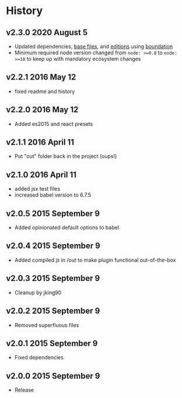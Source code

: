 # History

## v2.3.0 2020 August 5

-   Updated dependencies, [base files](https://github.com/bevry/base), and [editions](https://editions.bevry.me) using [boundation](https://github.com/bevry/boundation)
-   Minimum required node version changed from `node: >=0.8` to `node: >=10` to keep up with mandatory ecosystem changes

## v2.2.1 2016 May 12

-   fixed readme and history

## v2.2.0 2016 May 12

-   Added es2015 and react presets

## v2.1.1 2016 April 11

-   Put "out" folder back in the project (oups!)

## v2.1.0 2016 April 11

-   added jsx test files
-   increased babel version to 6.7.5

## v2.0.5 2015 September 9

-   Added opinionated default options to babel

## v2.0.4 2015 September 9

-   Added compiled js in /out to make plugin functional out-of-the-box

## v2.0.3 2015 September 9

-   Cleanup by jking90

## v2.0.2 2015 September 9

-   Removed superfluous files

## v2.0.1 2015 September 9

-   Fixed dependencies

## v2.0.0 2015 September 9

-   Release
